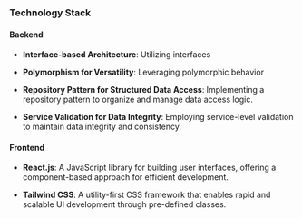 ### Technology Stack

#### Backend

- **Interface-based Architecture**: Utilizing interfaces 
  
- **Polymorphism for Versatility**: Leveraging polymorphic behavior
  
- **Repository Pattern for Structured Data Access**: Implementing a repository pattern to organize and manage data access logic.
  
- **Service Validation for Data Integrity**: Employing service-level validation to maintain data integrity and consistency.

#### Frontend

- **React.js**: A JavaScript library for building user interfaces, offering a component-based approach for efficient development.
  
- **Tailwind CSS**: A utility-first CSS framework that enables rapid and scalable UI development through pre-defined classes.
